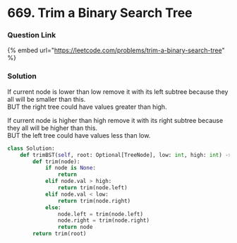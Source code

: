 # 669. Trim a Binary Search Tree

### Question Link

{% embed url="https://leetcode.com/problems/trim-a-binary-search-tree" %}

### Solution

If current node is lower than low remove it with its left subtree because they all will be smaller than this.\
BUT the right tree could have values greater than high.

If current node is higher than high remove it with its right subtree because they all will be higher than this. \
BUT the left tree could have values less than low.

```python
class Solution:
    def trimBST(self, root: Optional[TreeNode], low: int, high: int) -> Optional[TreeNode]:
        def trim(node):
            if node is None:
                return
            elif node.val > high:
                return trim(node.left)
            elif node.val < low:
                return trim(node.right)
            else:
                node.left = trim(node.left)
                node.right = trim(node.right)
                return node
        return trim(root)
```
